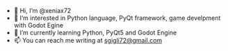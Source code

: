 - 👋 Hi, I’m @xeniax72
- 👀 I’m interested in Python language, PyQt framework, game develpment with Godot Egine
- 🌱 I’m currently learning Python, PyQt5 and Godot Engine
- 📫 You can reach me writing at sgigli72@gmail.com

<!---
xeniax72/xeniax72 is a ✨ special ✨ repository because its `README.md` (this file) appears on your GitHub profile.
You can click the Preview link to take a look at your changes.
--->

